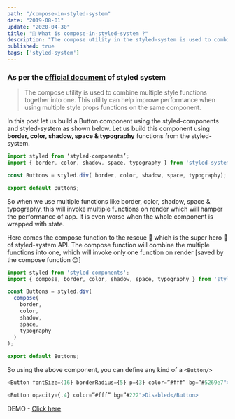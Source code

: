 ```yaml
---
path: "/compose-in-styled-system"
date: "2019-08-01"
update: "2020-04-30"
title: "🧐 What is compose-in-styled-system ?"
description: "The compose utility in the styled-system is used to combine multiple style functions together into one"
published: true
tags: ['styled-system']
---
```


### As per the [official document](https://styled-system.com/api/#compose) of styled system
> The compose utility is used to combine multiple style functions together into one. This utility can help improve performance when using multiple style props functions on the same component.

In this post let us build a Button component using the styled-components and styled-system as shown below. Let us build this component using **border, color, shadow, space & typography** functions from the styled-system.

```js
import styled from ‘styled-components’;
import { border, color, shadow, space, typography } from 'styled-system';

const Buttons = styled.div( border, color, shadow, space, typography);

export default Buttons;
```

So when we use multiple functions like border, color, shadow, space & typography, this will invoke multiple functions on render which will hamper the performance of app. It is even worse when the whole component is wrapped with state.

Here comes the compose function to the rescue 🚀 which is the super hero 💠 of styled-system API. The compose function will combine the multiple functions into one, which will invoke only one function on render [saved by the compose function 😊]

```js
import styled from 'styled-components';
import { compose, border, color, shadow, space, typography } from 'styled-system';

const Buttons = styled.div(
  compose(
    border,
    color,
    shadow,
    space,
    typography
  )
);

export default Buttons;
```

So using the above component, you can define any kind of a `<Button/>`

```js
<Button fontSize={16} borderRadius={5} p={3} color=”#fff” bg=”#5269e7">Click here</Button>

<Button opacity={.4} color=”#fff” bg=”#222">Disabled</Button>
```

DEMO - [Click here](https://codesandbox.io/embed/buttons-yb04h?fontsize=14)

